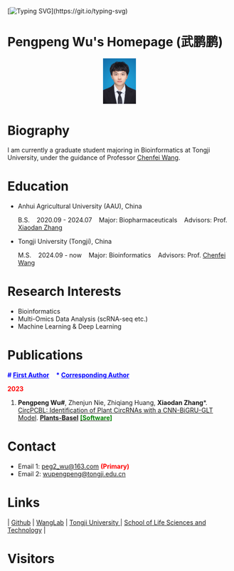 [![Typing SVG](https://readme-typing-svg.demolab.com?font=Sedan+SC&pause=1000&color=A801FF&width=435&lines=WELCOME+TO+MY+PERSONAL+PAGE!;KNOW+YOURSELF+AND+KEEP+YOURSELF!)](https://git.io/typing-svg)


# Pengpeng Wu's Homepage (武鹏鹏)


<div style="text-align: center;">
  <img src="_static/photo.jpg" alt="photo" style="zoom: 10%;">
</div>

# Biography

I am currently a graduate student majoring in Bioinformatics at Tongji University, under the guidance of Professor [Chenfei Wang](https://life.tongji.edu.cn/46/27/c12618a149031/page.htm).

# Education

- Anhui Agricultural University (AAU), China

  B.S.&nbsp;&nbsp;&nbsp;&nbsp;2020.09 - 2024.07&nbsp;&nbsp;&nbsp;&nbsp;Major: Biopharmaceuticals&nbsp;&nbsp;&nbsp;&nbsp;Advisors: Prof. [Xiaodan Zhang](https://jsxx.ahau.edu.cn/ch/jsxx_show.html?zgh=2004060)

- Tongji University (Tongji), China
  
  M.S.&nbsp;&nbsp;&nbsp;&nbsp;2024.09 - now&nbsp;&nbsp;&nbsp;&nbsp;Major: Bioinformatics&nbsp;&nbsp;&nbsp;&nbsp;Advisors: Prof. [Chenfei Wang](https://life.tongji.edu.cn/46/27/c12618a149031/page.htm)

# Research Interests

- Bioinformatics
- Multi-Omics Data Analysis (scRNA-seq etc.)
- Machine Learning & Deep Learning

# Publications

<b style="color: blue">\# <u>First Author</u></b>&nbsp;&nbsp;&nbsp;&nbsp;<b style="color: blue">\* <u>Corresponding Author</u></b>

<b style="color: red">2023</b>

1. **Pengpeng Wu#**, Zhenjun Nie, Zhiqiang Huang, **Xiaodan Zhang***. [CircPCBL: Identification of Plant CircRNAs with a CNN-BiGRU-GLT Model](https://www.mdpi.com/2223-7747/12/8/1652). **<u>Plants-Basel</u>** [<b style="color: green">[Software]</b>](https://github.com/Peg-Wu/CircPCBL)

# Contact

- Email 1: peg2_wu@163.com <b style="color: red">(Primary)</b>
- Email 2: wupengpeng@tongji.edu.cn

# Links

| [Github](https://github.com/Peg-Wu) | [WangLab](https://wanglabtongji.github.io) | [Tongji University ](https://www.tongji.edu.cn)| [School of Life Sciences and Technology](https://life.tongji.edu.cn/main.htm) |

# Visitors

<script type="text/javascript" id="clstr_globe" src="//clustrmaps.com/globe.js?d=cMuCMHUUQdD6uLRw-SJWj0bBsgXle74QRc_UT2MKMdc&w=250"></script>
